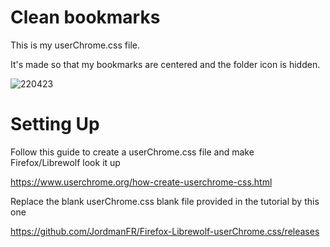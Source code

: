 # Clean bookmarks
This is my userChrome.css file.

It's made so that my bookmarks are centered and the folder icon is hidden.


![220423](https://user-images.githubusercontent.com/83400726/233775520-7a18aefc-4d55-4834-adda-a2b84da42311.png)


# Setting Up
Follow this guide to create a userChrome.css file and make Firefox/Librewolf look it up

https://www.userchrome.org/how-create-userchrome-css.html

Replace the blank userChrome.css blank file provided in the tutorial by this one

https://github.com/JordmanFR/Firefox-Librewolf-userChrome.css/releases
